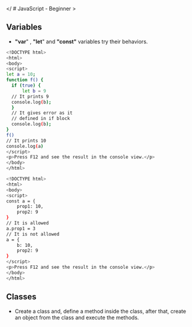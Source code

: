 </ # JavaScript - Beginner >

## Variables

- **"var**" , **"let**" and **"const"** variables try their behaviors.

```bash
<!DOCTYPE html>
<html>
<body>
<script>
let a = 10;
function f() {
  if (true) {
      let b = 9
  // It prints 9
  console.log(b);
  }
  // It gives error as it
  // defined in if block
  console.log(b);
}
f()
// It prints 10
console.log(a)
</script>
<p>Press F12 and see the result in the console view.</p>
</body>
</html>
```

```bash
<!DOCTYPE html>
<html>
<body>
<script>
const a = {
    prop1: 10,
    prop2: 9
}
// It is allowed
a.prop1 = 3
// It is not allowed
a = {
    b: 10,
    prop2: 9
}
</script>
<p>Press F12 and see the result in the console view.</p>
</body>
</html>
```

## Classes
- Create a class and, define a method inside the class, after that, create an object from the class and execute the methods.
